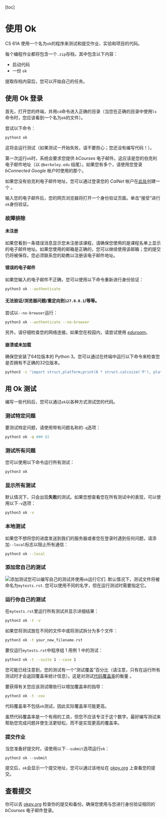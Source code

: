 [toc]

# 使用 Ok

CS 61A 使用一个名为`ok`的程序来测试和提交作业、实验和项目的代码。

每个编程作业都将包含一个`.zip`存档，其中包含以下内容：

- 启动代码
- 一份 `ok`

提取存档内容后，您可以开始自己的任务。

## 使用 Ok 登录

首先，打开您的终端，并用`cd`命令进入正确的目录（当您在正确的目录中使用`ls`命令时，您应该看到一个名为`ok`的文件）。

尝试以下命令：

```bash
python3 ok
```

这将会运行测试（如果测试一开始失败，请不要担心；您还没有编写代码！）。

第一次运行`ok`时，系统会要求您提供 *bCourses* 电子邮件。这应该是您的伯克利电子邮件地址（以 `@berkeley.edu` 结尾）。如果您有多个，请使用您登录 *bConnected Google* 帐户时使用的那个。

如果您没有伯克利电子邮件地址，您可以通过登录您的 *CalNet* 帐户在[此处](https://mybconnected.berkeley.edu/my/account/index)创建一个 。

输入您的电子邮件后，您的网页浏览器将打开一个身份验证页面。单击“接受”进行`ok`身份验证。

### 故障排除

#### 未注册

如果您看到一条错误消息显示您未注册该课程，请确保您使用的是课程名单上显示的电子邮件地址。如果您使用的邮箱是正确的，您可以继续使用该邮箱；您的提交仍将被保存。您必须联系您的助教以注册该电子邮件地址。

#### 错误的电子邮件

如果您输入的电子邮件不正确，您可以使用以下命令重新进行身份验证：

```bash
python3 ok --authenticate
```

#### 无法验证/浏览器问题/重定向到`127.0.0.1`/等等。

尝试以`--no-browser`运行：

```bash
python3 ok --authenticate --no-browser
```

另外，请仔细检查您的网络连接。如果您在校园内，请尝试使用 [*eduroam*](https://technology.berkeley.edu/wi-fi)。

#### 崩溃或未加载

确保您安装了64位版本的 Python 3。您可以通过在终端中运行以下命令来检查您是否拥有不正确的32位版本。

```bash
python3 -c "import struct,platform;print(8 * struct.calcsize('P'), platform.python_version())"
```

## 用 Ok 测试

编写一些代码后，您可以通过`ok`以各种方式测试您的代码。

### 测试特定问题

要测试特定问题，请使用带有问题名称的`-q`选项：

```bash
python3 ok -q ### Q1
```

### 测试所有问题

您可以使用以下命令运行所有测试：

```bash
python3 ok
```

### 显示所有测试

默认情况下，只会出现**失败**的测试。如果您想查看您在所有测试中的表现，可以使用以下`-v`选项：

```bash
python3 ok -v
```

### 本地测试

如果您不想将您的进度发送到我们的服务器或者您在登录时遇到任何问题，请添加`--local`标志以阻止所有通信：

```bash
python3 ok --local
```

### 添加您自己的测试

![添加测试](E:\blog\picture\local\custom-test.png)您可以编写自己的测试并使用`ok`运行它们. 默认情况下，测试文件将被命名为`mytests.rst`. 您可以使用不同的名字，但在运行测试时需要指定它。

### 运行你自己的测试

在`mytests.rst`里运行所有测试并显示详细结果：

```bash
python3 ok -t -v
```

如果您将测试放在不同的文件中或将测试拆分为多个文件：

```bash
python3 ok -t your_new_filename.rst
```

要仅运行`mytests.rst`中程序组 1 用例 1 中的测试：

```bash
python3 ok -t --suite 1 --case 1
```

您可能已经注意到，您的测试有一个“测试覆盖”百分比（请注意，只有在运行所有测试时才会返回覆盖率统计信息）。这是对测试[代码覆盖率](https://en.wikipedia.org/wiki/Code_coverage)的衡量 。

要获得有关您应该测试哪些行以增加覆盖率的指导：

```bash
python3 ok -t -cov
```

代码覆盖率不包括`ok`测试，因此实际覆盖率可能更高。

虽然代码覆盖率是一个有用的工具，但您不应该专注于这个数字。最好编写测试来帮助您完成问题并使生活更轻松，而不是实现更高的覆盖率。

### 提交作业

当您准备好提交时，请使用以下`--submit`选项运行`ok`：

```
python3 ok --submit
```

提交后，`ok`会显示一个提交地址，您可以通过该地址在 [okpy.org](https://okpy.org/) 上查看您的提交。

## 查看提交

你可以去 [okpy.org](https://okpy.org/) 检查你的提交和备份。确保您使用与您进行身份验证相同的 *bCourses* 电子邮件登录。


